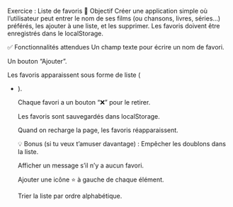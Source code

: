 Exercice : Liste de favoris
🎯 Objectif
Créer une application simple où l’utilisateur peut entrer le nom de ses films (ou chansons, livres, séries…) préférés, les ajouter à une liste, et les supprimer. Les favoris doivent être enregistrés dans le localStorage.

✅ Fonctionnalités attendues
Un champ texte pour écrire un nom de favori.

Un bouton “Ajouter”.

Les favoris apparaissent sous forme de liste (<ul><li>).

Chaque favori a un bouton “❌” pour le retirer.

Les favoris sont sauvegardés dans localStorage.

Quand on recharge la page, les favoris réapparaissent.

💡 Bonus (si tu veux t’amuser davantage) :
Empêcher les doublons dans la liste.

Afficher un message s’il n’y a aucun favori.

Ajouter une icône ⭐ à gauche de chaque élément.

Trier la liste par ordre alphabétique.


